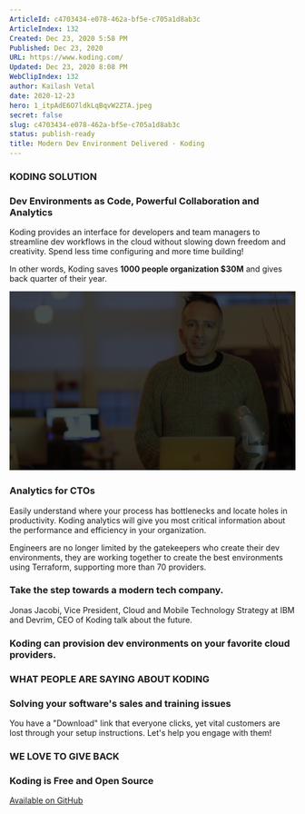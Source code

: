```yaml
---
ArticleId: c4703434-e078-462a-bf5e-c705a1d8ab3c
ArticleIndex: 132
Created: Dec 23, 2020 5:58 PM
Published: Dec 23, 2020
URL: https://www.koding.com/
Updated: Dec 23, 2020 8:08 PM
WebClipIndex: 132
author: Kailash Vetal
date: 2020-12-23
hero: 1_itpAdE6O7ldkLqBqvW2ZTA.jpeg
secret: false
slug: c4703434-e078-462a-bf5e-c705a1d8ab3c
status: publish-ready
title: Modern Dev Environment Delivered · Koding
---
```

### KODING SOLUTION

### Dev Environments as Code, Powerful Collaboration and Analytics

Koding provides an interface for developers and team managers to streamline dev workflows in the cloud without slowing down freedom and creativity. Spend less time configuring and more time building!

In other words,
Koding saves **1000 people organization $30M** and gives back quarter of their year.

![132%205e7c52c6aedc4feda69753cbe29858af/how-koding-works-placeholder2x.png](132%205e7c52c6aedc4feda69753cbe29858af/how-koding-works-placeholder2x.png)

### Analytics for CTOs

Easily understand where your process has bottlenecks and locate holes in productivity. Koding analytics will give you most critical information about the performance and efficiency in your organization.

Engineers are no longer limited by the gatekeepers who create their dev environments, they are working together to create the best environments using Terraform, supporting more than 70 providers.

### Take the step towards a modern tech company.

Jonas Jacobi, Vice President, Cloud and Mobile Technology Strategy at IBM and Devrim, CEO of Koding talk about the future.

### Koding can provision dev environments on your favorite cloud providers.

### WHAT PEOPLE ARE SAYING ABOUT KODING

### Solving your software's sales and training issues

You have a "Download" link that everyone clicks, yet vital customers are lost through your setup instructions. Let's help you engage with them!

### WE LOVE TO GIVE BACK

### Koding is Free and Open Source

[Available on GitHub](https://github.com/koding/koding)
